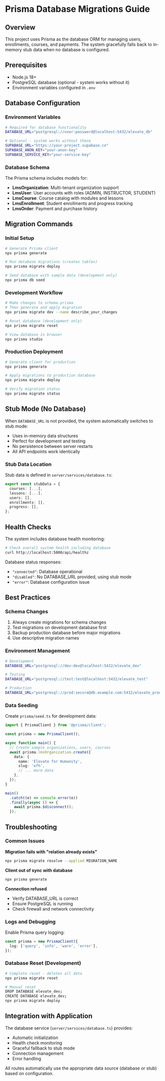 # Prisma Database Migrations Guide

## Overview

This project uses Prisma as the database ORM for managing users, enrollments, courses, and payments. The system gracefully falls back to in-memory stub data when no database is configured.

## Prerequisites

- Node.js 18+ 
- PostgreSQL database (optional - system works without it)
- Environment variables configured in `.env`

## Database Configuration

### Environment Variables

```bash
# Required for database functionality
DATABASE_URL="postgresql://user:password@localhost:5432/elevate_db"

# Optional - system works without these
SUPABASE_URL="https://your-project.supabase.co"
SUPABASE_ANON_KEY="your-anon-key"
SUPABASE_SERVICE_KEY="your-service-key"
```

### Database Schema

The Prisma schema includes models for:
- **LmsOrganization**: Multi-tenant organization support
- **LmsUser**: User accounts with roles (ADMIN, INSTRUCTOR, STUDENT)
- **LmsCourse**: Course catalog with modules and lessons
- **LmsEnrollment**: Student enrollments and progress tracking
- **LmsOrder**: Payment and purchase history

## Migration Commands

### Initial Setup

```bash
# Generate Prisma client
npx prisma generate

# Run database migrations (creates tables)
npx prisma migrate deploy

# Seed database with sample data (development only)
npx prisma db seed
```

### Development Workflow

```bash
# Make changes to schema.prisma
# Then generate and apply migration
npx prisma migrate dev --name describe_your_changes

# Reset database (development only)
npx prisma migrate reset

# View database in browser
npx prisma studio
```

### Production Deployment

```bash
# Generate client for production
npx prisma generate

# Apply migrations to production database
npx prisma migrate deploy

# Verify migration status
npx prisma migrate status
```

## Stub Mode (No Database)

When `DATABASE_URL` is not provided, the system automatically switches to stub mode:

- Uses in-memory data structures
- Perfect for development and testing
- No persistence between server restarts
- All API endpoints work identically

### Stub Data Location

Stub data is defined in `server/services/database.ts`:

```typescript
export const stubData = {
  courses: [...],
  lessons: [...],
  users: [],
  enrollments: [],
  progress: [],
};
```

## Health Checks

The system includes database health monitoring:

```bash
# Check overall system health including database
curl http://localhost:5000/api/healthz
```

Database status responses:
- `"connected"`: Database operational
- `"disabled"`: No DATABASE_URL provided, using stub mode
- `"error"`: Database configuration issue

## Best Practices

### Schema Changes

1. Always create migrations for schema changes
2. Test migrations on development database first
3. Backup production database before major migrations
4. Use descriptive migration names

### Environment Management

```bash
# Development
DATABASE_URL="postgresql://dev:dev@localhost:5432/elevate_dev"

# Testing  
DATABASE_URL="postgresql://test:test@localhost:5432/elevate_test"

# Production
DATABASE_URL="postgresql://prod:secure@db.example.com:5432/elevate_prod"
```

### Data Seeding

Create `prisma/seed.ts` for development data:

```typescript
import { PrismaClient } from '@prisma/client';

const prisma = new PrismaClient();

async function main() {
  // Create sample organizations, users, courses
  await prisma.lmsOrganization.create({
    data: {
      name: 'Elevate for Humanity',
      slug: 'efh',
      // ... more data
    },
  });
}

main()
  .catch((e) => console.error(e))
  .finally(async () => {
    await prisma.$disconnect();
  });
```

## Troubleshooting

### Common Issues

**Migration fails with "relation already exists"**
```bash
npx prisma migrate resolve --applied MIGRATION_NAME
```

**Client out of sync with database**
```bash
npx prisma generate
```

**Connection refused**
- Verify DATABASE_URL is correct
- Ensure PostgreSQL is running
- Check firewall and network connectivity

### Logs and Debugging

Enable Prisma query logging:
```typescript
const prisma = new PrismaClient({
  log: ['query', 'info', 'warn', 'error'],
});
```

### Database Reset (Development)

```bash
# Complete reset - deletes all data
npx prisma migrate reset

# Manual reset
DROP DATABASE elevate_dev;
CREATE DATABASE elevate_dev;
npx prisma migrate deploy
```

## Integration with Application

The database service (`server/services/database.ts`) provides:
- Automatic initialization
- Health check monitoring
- Graceful fallback to stub mode
- Connection management
- Error handling

All routes automatically use the appropriate data source (database or stub) based on configuration.